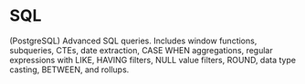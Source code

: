 # SQL
(PostgreSQL) Advanced SQL queries. Includes window functions, subqueries, CTEs, date extraction, CASE WHEN aggregations, regular expressions with LIKE, HAVING filters, NULL value filters, ROUND, data type casting, BETWEEN, and rollups.
